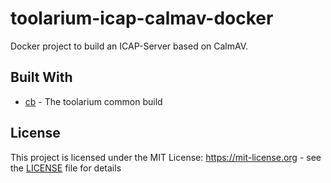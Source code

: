 # toolarium-icap-calmav-docker

Docker project to build an ICAP-Server based on CalmAV.

## Built With

* [cb](https://github.com/toolarium/common-build) - The toolarium common build

## License

This project is licensed under the MIT License: https://mit-license.org - see the [LICENSE](LICENSE) file for details
